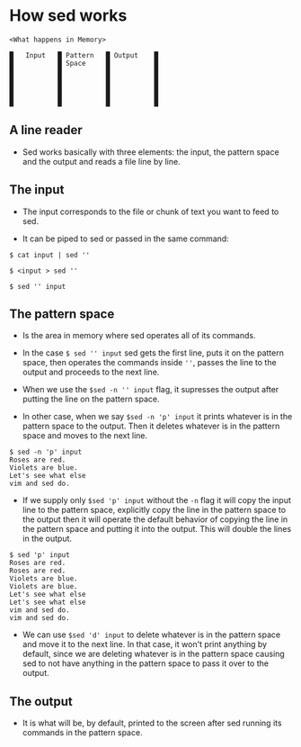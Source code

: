# How sed works

```
<What happens in Memory>

█   Input   █ Pattern   █ Output    █
█           █ Space     █           █
█           █           █           █
█           █           █           █
█           █           █           █
█           █           █           █
█           █           █           █

```

## A line reader
- Sed works basically with three elements: the input, the pattern space and the output and reads a file line by line.

## The input
- The input corresponds to the file or chunk of text you want to feed to sed.

- It can be piped to sed or passed in the same command:
```
$ cat input | sed ''
```
```
$ <input > sed ''
```
```
$ sed '' input
```

## The pattern space
- Is the area in memory where sed operates all of its commands.

- In the case `$ sed '' input` sed gets the first line, puts it on the pattern space, then operates the commands inside `''`, passes the line to the output and proceeds to the next line.

- When we use the `$sed -n '' input` flag, it supresses the output after putting the line on the pattern space.

- In other case, when we say `$sed -n 'p' input` it prints whatever is in the pattern space to the output. Then it deletes whatever is in the pattern space and moves to the next line.
```
$ sed -n 'p' input 
Roses are red.
Violets are blue.
Let's see what else
vim and sed do.
```

- If we supply only `$sed 'p' input` without the `-n` flag it will copy the input line to the pattern space, explicitly copy the line in the pattern space to the output then it will operate the default behavior of copying the line in the pattern space and putting it into the output. This will double the lines in the output.
```
$ sed 'p' input   
Roses are red.
Roses are red.
Violets are blue.
Violets are blue.
Let's see what else
Let's see what else
vim and sed do.
vim and sed do.
```

- We can use `$sed 'd' input` to delete whatever is in the pattern space and move it to the next line. In that case, it won't print anything by default, since we are deleting whatever is in the pattern space causing sed to not have anything in the pattern space to pass it over to the output.

## The output
- It is what will be, by default, printed to the screen after sed running its commands in the pattern space.